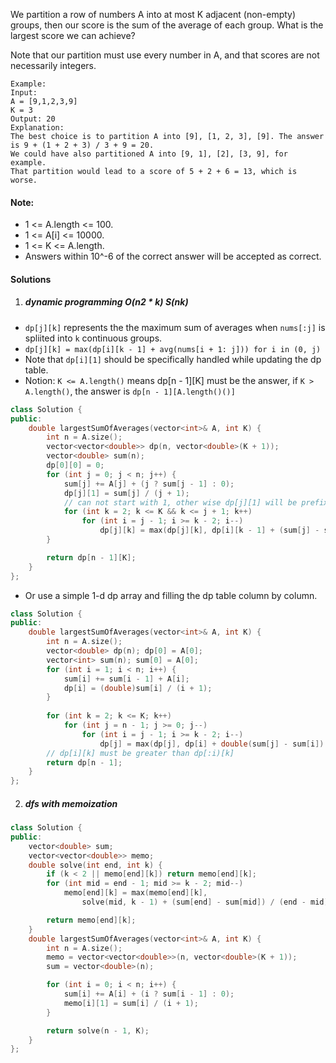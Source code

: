 We partition a row of numbers A into at most K adjacent (non-empty) groups, then our score is the sum of the average of each group. What is the largest score we can achieve?

Note that our partition must use every number in A, and that scores are not necessarily integers.

```
Example:
Input: 
A = [9,1,2,3,9]
K = 3
Output: 20
Explanation: 
The best choice is to partition A into [9], [1, 2, 3], [9]. The answer is 9 + (1 + 2 + 3) / 3 + 9 = 20.
We could have also partitioned A into [9, 1], [2], [3, 9], for example.
That partition would lead to a score of 5 + 2 + 6 = 13, which is worse.
```

 

#### Note:

-    1 <= A.length <= 100.
-    1 <= A[i] <= 10000.
-    1 <= K <= A.length.
-    Answers within 10^-6 of the correct answer will be accepted as correct.


#### Solutions

1. ##### dynamic programming O(n2 * k)  S(nk)

- `dp[j][k]` represents the the maximum sum of averages when `nums[:j]` is spliited into `k` continuous groups.
- `dp[j][k] = max(dp[i][k - 1] + avg(nums[i + 1: j])) for i in (0, j)`
- Note that `dp[i][1]` should be specifically handled while updating the dp table.
- Notion: `K <= A.length()` means dp[n - 1][K] must be the answer, if `K > A.length()`, the answer is `dp[n - 1][A.length()()]`


```c++
class Solution {
public:
    double largestSumOfAverages(vector<int>& A, int K) {
        int n = A.size();
        vector<vector<double>> dp(n, vector<double>(K + 1));
        vector<double> sum(n);
        dp[0][0] = 0;
        for (int j = 0; j < n; j++) {
            sum[j] += A[j] + (j ? sum[j - 1] : 0);
            dp[j][1] = sum[j] / (j + 1);
            // can not start with 1, other wise dp[j][1] will be prefix[j]
            for (int k = 2; k <= K && k <= j + 1; k++)
                for (int i = j - 1; i >= k - 2; i--)
                    dp[j][k] = max(dp[j][k], dp[i][k - 1] + (sum[j] - sum[i]) / (j - i));
        }

        return dp[n - 1][K];
    }
};
```


- Or use a simple 1-d dp array and filling the dp table column by column.

```c++
class Solution {
public:
    double largestSumOfAverages(vector<int>& A, int K) {
        int n = A.size();
        vector<double> dp(n); dp[0] = A[0];
        vector<int> sum(n); sum[0] = A[0];
        for (int i = 1; i < n; i++) {
            sum[i] += sum[i - 1] + A[i];
            dp[i] = (double)sum[i] / (i + 1);
        }
        
        for (int k = 2; k <= K; k++)
            for (int j = n - 1; j >= 0; j--)
                for (int i = j - 1; i >= k - 2; i--)
                    dp[j] = max(dp[j], dp[i] + double(sum[j] - sum[i]) / (j - i));
        // dp[i][k] must be greater than dp[:i)[k]
        return dp[n - 1];
    }
};
```

2. ##### dfs with memoization

```c++
class Solution {
public:
    vector<double> sum;
    vector<vector<double>> memo;
    double solve(int end, int k) {
        if (k < 2 || memo[end][k]) return memo[end][k];
        for (int mid = end - 1; mid >= k - 2; mid--)
            memo[end][k] = max(memo[end][k], 
                solve(mid, k - 1) + (sum[end] - sum[mid]) / (end - mid));

        return memo[end][k];
    }
    double largestSumOfAverages(vector<int>& A, int K) {
        int n = A.size();
        memo = vector<vector<double>>(n, vector<double>(K + 1));
        sum = vector<double>(n);

        for (int i = 0; i < n; i++) {
            sum[i] += A[i] + (i ? sum[i - 1] : 0);
            memo[i][1] = sum[i] / (i + 1);
        }

        return solve(n - 1, K);
    }
};

```